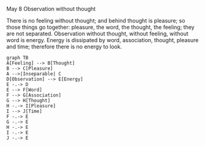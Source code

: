 May 8
Observation without thought

There is no feeling without thought; and behind thought is pleasure; so those things go together: pleasure, the word, the thought, the feeling; they are not separated. Observation without thought, without feeling, without word is energy. Energy is dissipated by word, association, thought, pleasure and time; therefore there is no energy to look.

```mermaid
graph TB
A[Feeling] --> B[Thought]
B --> C[Pleasure]
A -->|Inseparable| C
D[Observation] --> E[Energy]
E -.-> D
E --> F[Word]
F --> G[Association]
G --> H[Thought]
H -.-> I[Pleasure]
I --> J[Time]
F -.-> E
G -.-> E
H -.-> E
I -.-> E
J -.-> E
```